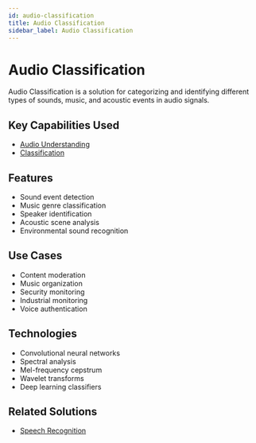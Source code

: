 ```yaml
---
id: audio-classification
title: Audio Classification
sidebar_label: Audio Classification
---
```


# Audio Classification

Audio Classification is a solution for categorizing and identifying different types of sounds, music, and acoustic events in audio signals.

## Key Capabilities Used

- [Audio Understanding](../capabilities/audio-understanding)
- [Classification](../capabilities/classification)

## Features

- Sound event detection
- Music genre classification
- Speaker identification
- Acoustic scene analysis
- Environmental sound recognition

## Use Cases

- Content moderation
- Music organization
- Security monitoring
- Industrial monitoring
- Voice authentication

## Technologies

- Convolutional neural networks
- Spectral analysis
- Mel-frequency cepstrum
- Wavelet transforms
- Deep learning classifiers

## Related Solutions

- [Speech Recognition](./speech-recognition)

